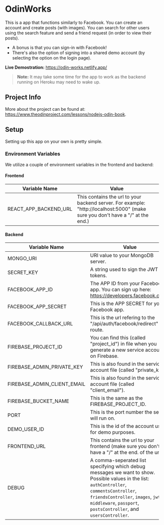 # OdinWorks

This is a app that functions similarly to Facebook. You can create an account and create posts (with images). You can search for other users using the search feature and send a friend request (in order to view their posts).

- A bonus is that you can sign-in with Facebook!
- There's also the option of signing into a shared demo account (by selecting the option on the login page).

**Live Demostration:** https://odin-works.netlify.app/

> **Note:** It may take some time for the app to work as the backend running on Heroku may need to wake up.

## Project Info

More about the project can be found at: https://www.theodinproject.com/lessons/nodejs-odin-book.

## Setup

Setting up this app on your own is pretty simple.

### Environment Variables

We utilize a couple of environment variables in the frontend and backend:

#### Frontend

| Variable Name         | Value                                                                                                                           |
| --------------------- | ------------------------------------------------------------------------------------------------------------------------------- |
| REACT_APP_BACKEND_URL | This contains the url to your backend server. For example: "http://localhost:5000" (make sure you don't have a "/" at the end.) |

#### Backend

| Variable Name               | Value                                                                                                |
| --------------------------- | ---------------------------------------------------------------------------------------------------- |
| MONGO_URI                   | URI value to your MongoDB server.                                                                    |
| SECRET_KEY                  | A string used to sign the JWT tokens.                                                                |
| FACEBOOK_APP_ID             | The APP ID from your Facebook app. You can sign up here: https://developers.facebook.com/.           |
| FACEBOOK_APP_SECRET         | This is the APP SECRET for your Facebook app.                                                        |
| FACEBOOK_CALLBACK_URL       | This is the url refering to the "/api/auth/facebook/redirect" route.                                 |
| FIREBASE_PROJECT_ID         | You can find this (called "project_id") in file when you generate a new service account on Firebase. |
| FIREBASE_ADMIN_PRIVATE_KEY  | This is also found in the service account file (called "private_key").                               |
| FIREBASE_ADMIN_CLIENT_EMAIL | This is also found in the service account file (called "client_email").                              |
| FIREBASE_BUCKET_NAME        | This is the same as the FIREBASE_PROJECT_ID.                                                         |
| PORT                        | This is the port number the server will run on.                                                      |
| DEMO_USER_ID                | This is the id of the account use for demo purposes.                                                 |
| FRONTEND_URL                | This contains the url to your frontend (make sure you don't have a "/" at the end. of the url).      |
| DEBUG | A comma-seperated list specifying which debug messages we want to show. Possible values in the list: `authController`, `commentsController`, `friendsController`, `images`, `jwt`, `middleware`, `passport`, `postsController`, and `usersController`. |
